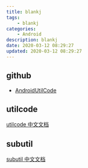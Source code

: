 ```yaml
---
title: blankj
tags: 
    - blankj
categories: 
    - Android
description: blankj
date: 2020-03-12 08:29:27
updated: 2020-03-12 08:29:27
---
```


## github

+ [AndroidUtilCode](https://github.com/Blankj/AndroidUtilCode)

## utilcode

[utilcode 中文文档](https://github.com/Blankj/AndroidUtilCode/blob/master/lib/utilcode/README-CN.md)

## subutil

[subutil 中文文档](https://github.com/Blankj/AndroidUtilCode/blob/master/lib/subutil/README-CN.md)
